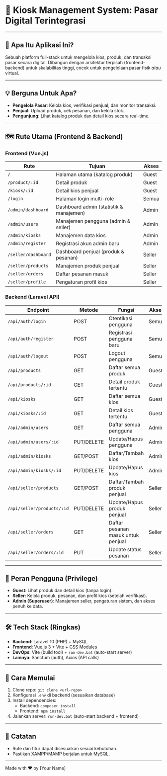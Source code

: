 # 🚀 Kiosk Management System: Pasar Digital Terintegrasi

---
## 🌟 Apa Itu Aplikasi Ini?
Sebuah platform full-stack untuk mengelola kios, produk, dan transaksi pasar secara digital. Dibangun dengan arsitektur terpisah (frontend-backend) untuk skalabilitas tinggi, cocok untuk pengelolaan pasar fisik *atau* virtual.

---
## 💡 Berguna Untuk Apa?
- **Pengelola Pasar**: Kelola kios, verifikasi penjual, dan monitor transaksi.
- **Penjual**: Upload produk, cek pesanan, dan kelola stok.
- **Pengunjung**: Lihat katalog produk dan detail kios secara real-time.

---
## 🗺️ Rute Utama (Frontend & Backend)
### **Frontend (Vue.js)**
| Rute                | Tujuan                                  | Akses       |
|---------------------|-----------------------------------------|-------------|
| `/`                 | Halaman utama (katalog produk)          | Guest       |
| `/product/:id`      | Detail produk                           | Guest       |
| `/kiosk/:id`        | Detail kios penjual                     | Guest       |
| `/login`            | Halaman login multi-role                | Semua       |
| `/admin/dashboard`  | Dashboard admin (statistik & manajemen) | Admin       |
| `/admin/users`      | Manajemen pengguna (admin & seller)     | Admin       |
| `/admin/kiosks`     | Manajemen data kios                     | Admin       |
| `/admin/register`   | Registrasi akun admin baru              | Admin       |
| `/seller/dashboard` | Dashboard penjual (produk & pesanan)    | Seller      |
| `/seller/products`  | Manajemen produk penjual                | Seller      |
| `/seller/orders`    | Daftar pesanan masuk                    | Seller      |
| `/seller/profile`   | Pengaturan profil kios                  | Seller      |

### **Backend (Laravel API)**
| Endpoint                | Metode | Fungsi                                  | Akses       |
|-------------------------|--------|-----------------------------------------|-------------|
| `/api/auth/login`       | POST   | Otentikasi pengguna                     | Semua       |
| `/api/auth/register`    | POST   | Registrasi pengguna baru                | Semua       |
| `/api/auth/logout`      | POST   | Logout pengguna                         | Semua       |
| `/api/products`         | GET    | Daftar semua produk                     | Guest       |
| `/api/products/:id`     | GET    | Detail produk tertentu                  | Guest       |
| `/api/kiosks`           | GET    | Daftar semua kios                       | Guest       |
| `/api/kiosks/:id`       | GET    | Detail kios tertentu                    | Guest       |
| `/api/admin/users`      | GET    | Daftar semua pengguna                   | Admin       |
| `/api/admin/users/:id`  | PUT/DELETE | Update/Hapus pengguna                 | Admin       |
| `/api/admin/kiosks`     | GET/POST | Daftar/Tambah kios                    | Admin       |
| `/api/admin/kiosks/:id` | PUT/DELETE | Update/Hapus kios                     | Admin       |
| `/api/seller/products`  | GET/POST | Daftar/Tambah produk penjual          | Seller      |
| `/api/seller/products/:id`| PUT/DELETE | Update/Hapus produk penjual           | Seller      |
| `/api/seller/orders`    | GET    | Daftar pesanan masuk untuk penjual      | Seller      |
| `/api/seller/orders/:id`| PUT    | Update status pesanan                   | Seller      |

---
## 👥 Peran Pengguna (Privilege)
- **Guest**: Lihat produk dan detail kios (tanpa login).
- **Seller**: Kelola produk, pesanan, dan profil kios (setelah verifikasi).
- **Admin (Superuser)**: Manajemen seller, pengaturan sistem, dan akses penuh ke data.

---
## 🛠️ Tech Stack (Ringkas)
- **Backend**: Laravel 10 (PHP) + MySQL
- **Frontend**: Vue.js 3 + Vite + CSS Modules
- **DevOps**: Vite (build tool) + `run-dev.bat` (auto-start server)
- **Lainnya**: Sanctum (auth), Axios (API calls)

---
## 🚀 Cara Memulai
1. Clone repo: `git clone <url-repo>`
2. Konfigurasi `.env` di backend (sesuaikan database)
3. Install dependencies:
   - Backend: `composer install`
   - Frontend: `npm install`
4. Jalankan server: `run-dev.bat` (auto-start backend + frontend)

---
## 📝 Catatan
- Rute dan fitur dapat disesuaikan sesuai kebutuhan.
- Pastikan XAMPP/MAMP berjalan untuk MySQL.

---
Made with ❤️ by [Your Name]